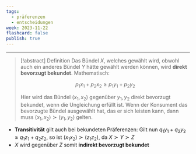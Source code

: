 ```yaml
---
tags:
  - präferenzen
  - entscheidungen
week: 2023-11-22
flashcard: false
publish: true
---
```

***

> [!abstract] Definition
> Das Bündel $X$, welches gewählt wird, obwohl auch ein anderes Bündel $Y$ hätte gewählt werden können, wird **direkt bevorzugt bekundet**.
> Mathematisch:
> 
> $$
> p_{1}x_{1} + p_{2}x_{2} \geq p_{1}y_{1} + p_{2}y_{2}
>$$
>
> Hier wird das Bündel $(x_{1}, x_{2})$ gegenüber $y_{1}, y_{2}$ direkt bevorzugt bekundet, wenn die Ungleichung erfüllt ist.
> Wenn der Konsument das bevorzugte Bündel ausgewählt hat, das er sich leisten kann, dann muss $(x_{1},x_{2}) \succ (y_{1},y_{2})$ gelten.

- **Transitivität** gilt auch bei bekundeten Präferenzen: Gilt nun $q_{1}y_{1}+q_{2}y_{2} \geq q_{1}z_{1}+q_{2}z_{2}$, so ist $(x_{1}x_{2}) \succ (z_{1}z_{2})$, da $X \succ Y \succ Z$
- $X$ wird gegenüber $Z$ somit **indirekt bevorzugt bekundet**
